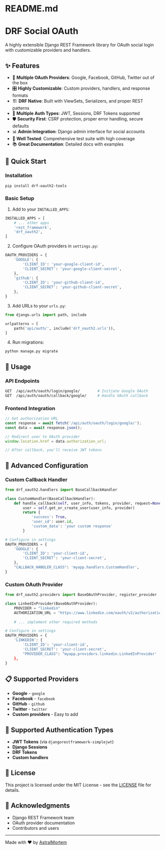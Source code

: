 # README.md

# DRF Social OAuth


A highly extensible Django REST Framework library for OAuth social login with customizable providers and handlers.

## ✨ Features

- 🔐 **Multiple OAuth Providers**: Google, Facebook, GitHub, Twitter out of the box
- 🎛️ **Highly Customizable**: Custom providers, handlers, and response formats  
- 🏗️ **DRF Native**: Built with ViewSets, Serializers, and proper REST patterns
- 🔑 **Multiple Auth Types**: JWT, Sessions, DRF Tokens supported
- 🛡️ **Security First**: CSRF protection, proper error handling, secure defaults
- 📊 **Admin Integration**: Django admin interface for social accounts
- 🧪 **Well Tested**: Comprehensive test suite with high coverage
- 📚 **Great Documentation**: Detailed docs with examples

## 🚀 Quick Start

### Installation

```bash
pip install drf-oauth2-tools
```

### Basic Setup

1. Add to your `INSTALLED_APPS`:

```python
INSTALLED_APPS = [
    # ... other apps
    'rest_framework',
    'drf_oauth2',
]
```

2. Configure OAuth providers in `settings.py`:

```python
OAUTH_PROVIDERS = {
    'GOOGLE': {
        'CLIENT_ID': 'your-google-client-id',
        'CLIENT_SECRET': 'your-google-client-secret',
    },
    'github': {
        'CLIENT_ID': 'your-github-client-id',
        'CLIENT_SECRET': 'your-github-client-secret',
    },
}
```

3. Add URLs to your `urls.py`:

```python
from django.urls import path, include

urlpatterns = [
    path('api/auth/', include('drf_oauth2.urls')),
]
```

4. Run migrations:

```bash
python manage.py migrate
```

## 🎯 Usage

### API Endpoints

```bash           # List available providers
GET  /api/auth/oauth/login/google/        # Initiate Google OAuth
GET  /api/auth/oauth/callback/google/     # Handle OAuth callback
```

### Frontend Integration

```javascript
// Get authorization URL
const response = await fetch('/api/auth/oauth/login/google/');
const data = await response.json();

// Redirect user to OAuth provider
window.location.href = data.authorization_url;

// After callback, you'll receive JWT tokens
```


## 🔧 Advanced Configuration

### Custom Callback Handler

```python
from drf_oauth2.handlers import BaseCallbackHandler

class CustomHandler(BaseCallbackHandler):
    def handle_callback(self, user_info, tokens, provider, request=None):
        user = self.get_or_create_user(user_info, provider)
        return {
            'success': True,
            'user_id': user.id,
            'custom_data': 'your custom response'
        }

# Configure in settings
OAUTH_PROVIDERS = {
    'GOOGLE': {
        'CLIENT_ID': 'your-client-id',
        'CLIENT_SECRET': 'your-client-secret',   
    },
    "CALLBACK_HANDLER_CLASS": 'myapp.handlers.CustomHandler',
}
```

### Custom OAuth Provider

```python
from drf_oauth2.providers import BaseOAuthProvider, register_provider

class LinkedInProvider(BaseOAuthProvider):
    PROVIDER = "linkedin"
    AUTHORIZATION_URL = "https://www.linkedin.com/oauth/v2/authorization"
    
    # ... implement other required methods

# Configure in settings
OAUTH_PROVIDERS = {
    'LINKEDIN': {
        'CLIENT_ID': 'your-client-id',
        'CLIENT_SECRET': 'your-client-secret',
        "PROVIDER_CLASS": "myapp.providers.linkedin.LinkedInProvider'
    },
}

```

## 📋 Supported Providers

- **Google** - `google`
- **Facebook** - `facebook` 
- **GitHub** - `github`
- **Twitter** - `twitter`
- **Custom providers** - Easy to add

## 🔐 Supported Authentication Types

- **JWT Tokens** (via `djangorestframework-simplejwt`)
- **Django Sessions** 
- **DRF Tokens**
- **Custom handlers**


## 📝 License

This project is licensed under the MIT License - see the [LICENSE](LICENSE) file for details.

## 🙏 Acknowledgments

- Django REST Framework team
- OAuth provider documentation
- Contributors and users

---


Made with ❤️ by [AstralMortem](https://github.com/AstralMortem)

